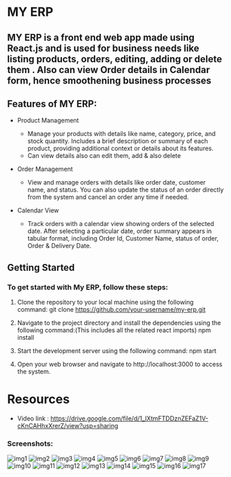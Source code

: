 # MY ERP

## MY ERP is a front end web app made using React.js and is used for business needs like listing products, orders, editing, adding or delete them . Also can view Order details in Calendar form, hence smoothening business processes





## Features of MY ERP:
* Product Management
  * Manage your products with details like name, category, price, and stock quantity. Includes a brief description or summary of each product, providing additional context or details about its features.
  * Can view details also can edit them, add & also delete

* Order Management
  * View and manage orders with details like order date, customer name, and status. You can also update the status of an order directly from the system and cancel an order any time if needed.

* Calendar View
  * Track orders with a calendar view showing orders of the selected date. After selecting a particular date, order summary appears in tabular format, including Order Id, Customer Name, status of order, Order & Delivery Date.


## Getting Started
### To get started with My ERP, follow these steps:
1. Clone the repository to your local machine using the following command:
   git clone https://github.com/your-username/my-erp.git

2. Navigate to the project directory and install the dependencies using the following command:(This includes all the related react imports)
   npm install

3. Start the development server using the following command:
   npm start

4. Open your web browser and navigate to
   http://localhost:3000 to access the system.


# Resources
* Video link : https://drive.google.com/file/d/1_IXtmFTDDznZEFaZ1V-cKnCAHhxXrerZ/view?usp=sharing
### Screenshots:
![img1](https://github.com/Anjali-Nagar-Tech/MY_ERP/assets/145019350/b61610cb-bf18-4fc1-9b05-dc4839ea54a3)
![img2](https://github.com/Anjali-Nagar-Tech/MY_ERP/assets/145019350/92ae46c7-220e-4e89-8ef5-2cf005dd35e8)
![img3](https://github.com/Anjali-Nagar-Tech/MY_ERP/assets/145019350/84c19e30-4651-46df-800e-e747368dec7f)
![img4](https://github.com/Anjali-Nagar-Tech/MY_ERP/assets/145019350/c370a5f9-a89d-4326-9f75-05902564a3c2)
![img5](https://github.com/Anjali-Nagar-Tech/MY_ERP/assets/145019350/b14f30f9-8955-451e-bc10-ef94451de6a3)
![img6](https://github.com/Anjali-Nagar-Tech/MY_ERP/assets/145019350/75f55e9a-f1de-4e64-baf2-fa35d02ff1c9)
![img7](https://github.com/Anjali-Nagar-Tech/MY_ERP/assets/145019350/3a0f7d29-1cb0-4cff-a851-2e3bddd92c81)
![img8](https://github.com/Anjali-Nagar-Tech/MY_ERP/assets/145019350/f0305f47-5cf8-4a5d-aedd-ad2f2820fda3)
![img9](https://github.com/Anjali-Nagar-Tech/MY_ERP/assets/145019350/c3221b4b-cbd3-4eca-af66-a317583c3343)
![img10](https://github.com/Anjali-Nagar-Tech/MY_ERP/assets/145019350/27237f99-b412-4625-bb33-a7f453c88302)
![img11](https://github.com/Anjali-Nagar-Tech/MY_ERP/assets/145019350/43b74782-9307-4d3d-90cb-f5002e70c25a)
![img12](https://github.com/Anjali-Nagar-Tech/MY_ERP/assets/145019350/b5ddae83-fe67-4f92-8cd7-2fb88ad0d8e1)
![img13](https://github.com/Anjali-Nagar-Tech/MY_ERP/assets/145019350/abcb46be-5d61-4f8a-a1ee-468738394ad0)
![img14](https://github.com/Anjali-Nagar-Tech/MY_ERP/assets/145019350/6f8bac06-7e98-4c68-b6a8-dc5591f6fb8a)
![img15](https://github.com/Anjali-Nagar-Tech/MY_ERP/assets/145019350/18109869-8c8e-4caf-81a7-beda7b01726d)
![img16](https://github.com/Anjali-Nagar-Tech/MY_ERP/assets/145019350/ed980e11-a332-415b-b774-27ebec35d896)
![img17](https://github.com/Anjali-Nagar-Tech/MY_ERP/assets/145019350/aedf4fac-1c44-4a3e-966e-3634359634e4)

 
  
